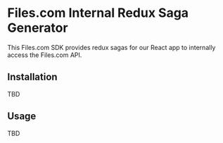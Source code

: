 # Files.com Internal Redux Saga Generator

This Files.com SDK provides redux sagas for our React app to internally access the Files.com API.

## Installation

TBD

## Usage

TBD
